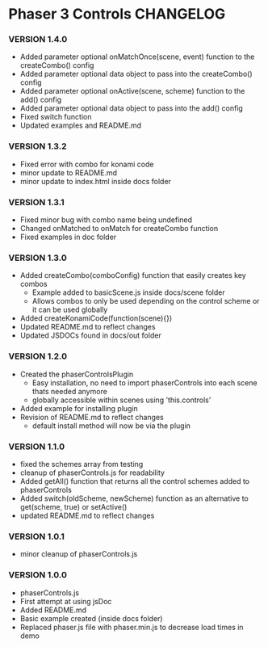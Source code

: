 # Phaser 3 Controls CHANGELOG

### VERSION 1.4.0

* Added parameter optional onMatchOnce(scene, event) function to the createCombo() config
* Added parameter optional data object to pass into the createCombo() config
* Added parameter optional onActive(scene, scheme) function to the add() config
* Added parameter optional data object to pass into the add() config
* Fixed switch function
* Updated examples and README.md

### VERSION 1.3.2

* Fixed error with combo for konami code
* minor update to README.md
* minor update to index.html inside docs folder

### VERSION 1.3.1

* Fixed minor bug with combo name being undefined
* Changed onMatched to onMatch for createCombo function
* Fixed examples in doc folder

### VERSION 1.3.0

* Added createCombo(comboConfig) function that easily creates key combos
    * Example added to basicScene.js inside docs/scene folder
    * Allows combos to only be used depending on the control scheme or it can be used globally
* Added createKonamiCode(function(scene){})
* Updated README.md to reflect changes
* Updated JSDOCs found in docs/out folder

### VERSION 1.2.0

* Created the phaserControlsPlugin
    * Easy installation, no need to import phaserControls into each scene thats needed anymore
    * globally accessible within scenes using 'this.controls'
* Added example for installing plugin
* Revision of README.md to reflect changes
    * default install method will now be via the plugin

### VERSION 1.1.0

* fixed the schemes array from testing
* cleanup of phaserControls.js for readability
* Added getAll() function that returns all the control schemes added to phaserControls 
* Added switch(oldScheme, newScheme) function as an alternative to get(scheme, true) or setActive()
* updated README.md to reflect changes


### VERSION 1.0.1

* minor cleanup of phaserControls.js


### VERSION 1.0.0

* phaserControls.js
* First attempt at using jsDoc
* Added README.md
* Basic example created (inside docs folder)
* Replaced phaser.js file with phaser.min.js to decrease load times in demo